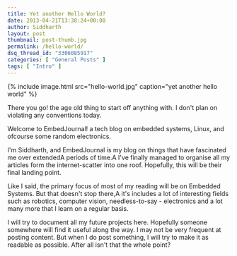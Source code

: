 ```yaml
---
title: Yet another Hello World?
date: 2013-04-21T13:38:24+00:00
author: Siddharth
layout: post
thumbnail: post-thumb.jpg
permalink: /hello-world/
dsq_thread_id: "3306085917"
categories: [ "General Posts" ]
tags: [ "Intro" ]
---
```


{% include image.html src="hello-world.jpg" caption="yet another hello world" %}

There you go! the age old thing to start off anything with. I don't plan on violating any conventions today.

Welcome to EmbedJournal! a tech blog on embedded systems, Linux, and ofcourse some random electronics.

I'm Siddharth, and EmbedJournal is my blog on things that have fascinated me over extendedA periods of time.A I've finally managed to organise all my articles form the internet-scatter into one roof. Hopefully, this will be their final landing point.

Like I said, the primary focus of most of my reading will be on Embedded Systems. But that doesn't stop there,A it's includes a lot of interesting fields such as robotics, computer vision, needless-to-say - electronics and a lot many more that I learn on a regular basis.

I will try to document all my future projects here. Hopefully someone somewhere will find it useful along the way. I may not be very frequent at posting content. But when I do post something, I will try to make it as readable as possible. After all isn't that the whole point?

